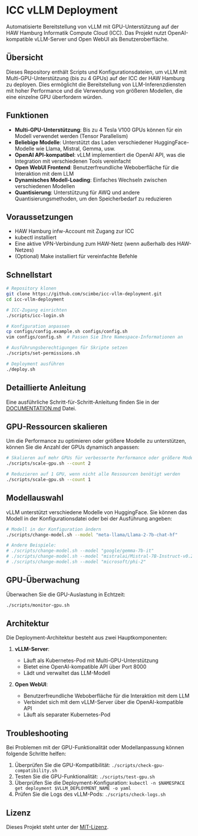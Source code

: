 # ICC vLLM Deployment

Automatisierte Bereitstellung von vLLM mit GPU-Unterstützung auf der HAW Hamburg Informatik Compute Cloud (ICC). Das Projekt nutzt OpenAI-kompatible vLLM-Server und Open WebUI als Benutzeroberfläche.

## Übersicht

Dieses Repository enthält Scripts und Konfigurationsdateien, um vLLM mit Multi-GPU-Unterstützung (bis zu 4 GPUs) auf der ICC der HAW Hamburg zu deployen. Dies ermöglicht die Bereitstellung von LLM-Inferenzdiensten mit hoher Performance und die Verwendung von größeren Modellen, die eine einzelne GPU überfordern würden.

## Funktionen

- **Multi-GPU-Unterstützung**: Bis zu 4 Tesla V100 GPUs können für ein Modell verwendet werden (Tensor Parallelism)
- **Beliebige Modelle**: Unterstützt das Laden verschiedener HuggingFace-Modelle wie Llama, Mistral, Gemma, usw.
- **OpenAI API-kompatibel**: vLLM implementiert die OpenAI API, was die Integration mit verschiedenen Tools vereinfacht
- **Open WebUI Frontend**: Benutzerfreundliche Weboberfläche für die Interaktion mit dem LLM
- **Dynamisches Modell-Loading**: Einfaches Wechseln zwischen verschiedenen Modellen
- **Quantisierung**: Unterstützung für AWQ und andere Quantisierungsmethoden, um den Speicherbedarf zu reduzieren

## Voraussetzungen

- HAW Hamburg infw-Account mit Zugang zur ICC
- kubectl installiert
- Eine aktive VPN-Verbindung zum HAW-Netz (wenn außerhalb des HAW-Netzes)
- (Optional) Make installiert für vereinfachte Befehle

## Schnellstart

```bash
# Repository klonen
git clone https://github.com/scimbe/icc-vllm-deployment.git
cd icc-vllm-deployment

# ICC-Zugang einrichten
./scripts/icc-login.sh

# Konfiguration anpassen
cp configs/config.example.sh configs/config.sh
vim configs/config.sh  # Passen Sie Ihre Namespace-Informationen an

# Ausführungsberechtigungen für Skripte setzen
./scripts/set-permissions.sh

# Deployment ausführen
./deploy.sh
```

## Detaillierte Anleitung

Eine ausführliche Schritt-für-Schritt-Anleitung finden Sie in der [DOCUMENTATION.md](DOCUMENTATION.md) Datei.

## GPU-Ressourcen skalieren

Um die Performance zu optimieren oder größere Modelle zu unterstützen, können Sie die Anzahl der GPUs dynamisch anpassen:

```bash
# Skalieren auf mehr GPUs für verbesserte Performance oder größere Modelle
./scripts/scale-gpu.sh --count 2

# Reduzieren auf 1 GPU, wenn nicht alle Ressourcen benötigt werden
./scripts/scale-gpu.sh --count 1
```

## Modellauswahl

vLLM unterstützt verschiedene Modelle von HuggingFace. Sie können das Modell in der Konfigurationsdatei oder bei der Ausführung angeben:

```bash
# Modell in der Konfiguration ändern
./scripts/change-model.sh --model "meta-llama/Llama-2-7b-chat-hf"

# Andere Beispiele:
# ./scripts/change-model.sh --model "google/gemma-7b-it"
# ./scripts/change-model.sh --model "mistralai/Mistral-7B-Instruct-v0.2"
# ./scripts/change-model.sh --model "microsoft/phi-2"
```

## GPU-Überwachung

Überwachen Sie die GPU-Auslastung in Echtzeit:

```bash
./scripts/monitor-gpu.sh
```

## Architektur

Die Deployment-Architektur besteht aus zwei Hauptkomponenten:

1. **vLLM-Server**:
   - Läuft als Kubernetes-Pod mit Multi-GPU-Unterstützung
   - Bietet eine OpenAI-kompatible API über Port 8000
   - Lädt und verwaltet das LLM-Modell

2. **Open WebUI**:
   - Benutzerfreundliche Weboberfläche für die Interaktion mit dem LLM
   - Verbindet sich mit dem vLLM-Server über die OpenAI-kompatible API
   - Läuft als separater Kubernetes-Pod

## Troubleshooting

Bei Problemen mit der GPU-Funktionalität oder Modellanpassung können folgende Schritte helfen:

1. Überprüfen Sie die GPU-Kompatibilität: `./scripts/check-gpu-compatibility.sh`
2. Testen Sie die GPU-Funktionalität: `./scripts/test-gpu.sh`
3. Überprüfen Sie die Deployment-Konfiguration: `kubectl -n $NAMESPACE get deployment $VLLM_DEPLOYMENT_NAME -o yaml`
4. Prüfen Sie die Logs des vLLM-Pods: `./scripts/check-logs.sh`

## Lizenz

Dieses Projekt steht unter der [MIT-Lizenz](LICENSE).
